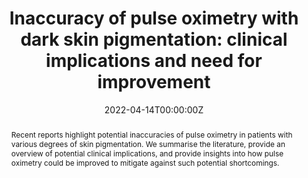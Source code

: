 ---
title: "Inaccuracy of pulse oximetry with dark skin pigmentation: clinical implications and need for improvement"

# Authors
# If you created a profile for a user (e.g. the default `admin` user), write the username (folder name) here 
# and it will be replaced with their full name and linked to their profile.
authors:
- Panicos Kyriacou
- admin
- Raghda Al-Halawani
- Kirk H. Shelley

date: "2022-04-14T00:00:00Z"
doi: "10.1016/j.bja.2022.03.011"

# Schedule page publish date (NOT publication's date).
publishDate: "2017-01-01T00:00:00Z"

# Publication type.
# Legend: 0 = Uncategorized; 1 = Conference paper; 2 = Journal article;
# 3 = Preprint / Working Paper; 4 = Report; 5 = Book; 6 = Book section;
# 7 = Thesis; 8 = Patent
publication_types: ["2"]

# Publication name and optional abbreviated publication name.
publication: In *British Journal of Anaesthesia*
publication_short: In *BJA*

abstract: Recent reports highlight potential inaccuracies of pulse oximetry in patients with various degrees of skin pigmentation. We summarise the literature, provide an overview of potential clinical implications, and provide insights into how pulse oximetry could be improved to mitigate against such potential shortcomings.

# Summary. An optional shortened abstract.
summary: Editorial on inaccuracies of pulse oximetry in patients with various degrees of skin pigmentation.

tags: [pulse oximetry, patient monitoring]

# Display this page in the Featured widget?
featured: false

# Custom links (uncomment lines below)
links:
  
url_pdf: 'https://www.sciencedirect.com/science/article/pii/S0007091222001349/pdfft?md5=45d50f55012a6a8877b7e84568df573b&pid=1-s2.0-S0007091222001349-main.pdf'

# Associated Projects (optional).
#   Associate this publication with one or more of your projects.
#   Simply enter your project's folder or file name without extension.
#   E.g. `internal-project` references `content/project/internal-project/index.md`.
#   Otherwise, set `projects: []`.
projects:
- understanding ppg
---